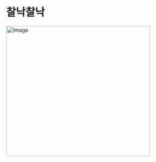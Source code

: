 # 찰낙찰낙

<img width="384" height="348" alt="Image" src="https://github.com/user-attachments/assets/68758d4e-c41f-4e78-9c51-f3f15c153894" />
